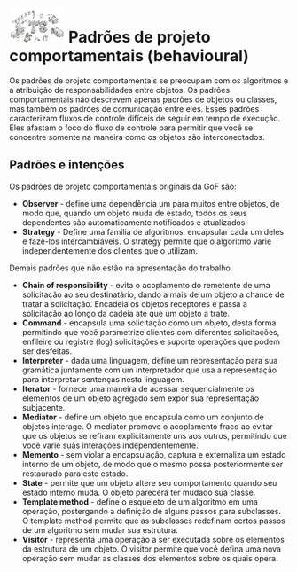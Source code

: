 # ![](../../public/img/icon-typescript_resized.png 'Behavioural') Padrões de projeto comportamentais (behavioural)

Os padrões de projeto comportamentais se preocupam com os algoritmos e a atribuição de responsabilidades entre objetos. Os padrões comportamentais não descrevem apenas padrões de objetos ou classes, mas também os padrões de comunicação entre eles. Esses padrões caracterizam fluxos de controle difíceis de seguir em tempo de execução. Eles afastam o foco do fluxo de controle para permitir que você se concentre somente na maneira como os objetos são interconectados.

## Padrões e intenções

Os padrões de projeto comportamentais originais da GoF são:

- **Observer** - define uma dependência um para muitos entre objetos, de modo que, quando um objeto muda de estado, todos os seus dependentes são automaticamente notificados e atualizados.
- **Strategy** - Define uma família de algoritmos, encapsular cada um deles e fazê-los intercambiáveis. O strategy permite que o algoritmo varie independentemente dos clientes que o utilizam.

Demais padrões que não estão na apresentação do trabalho.

- **Chain of responsibility** - evita o acoplamento do remetente de uma solicitação ao seu destinatário, dando a mais de um objeto a chance de tratar a solicitação. Encadeia os objetos receptores e passa a solicitação ao longo da cadeia até que um objeto a trate.
- **Command** - encapsula uma solicitação como um objeto, desta forma permitindo que você parametrize clientes com diferentes solicitações, enfileire ou registre (log) solicitações e suporte operações que podem ser desfeitas.
- **Interpreter** - dada uma linguagem, define um representação para sua gramática juntamente com um interpretador que usa a representação para interpretar sentenças nesta linguagem.
- **Iterator** - fornece uma maneira de acessar sequencialmente os elementos de um objeto agregado sem expor sua representação subjacente.
- **Mediator** - define um objeto que encapsula como um conjunto de objetos interage. O mediator promove o acoplamento fraco ao evitar que os objetos se refiram explicitamente uns aos outros, permitindo que você varie suas interações independentemente.
- **Memento** - sem violar a encapsulação, captura e externaliza um estado interno de um objeto, de modo que o mesmo possa posteriormente ser restaurado para este estado.
- **State** - permite que um objeto altere seu comportamento quando seu estado interno muda. O objeto parecerá ter mudado sua classe.
- **Template method** - define o esqueleto de um algoritmo em uma operação, postergando a definição de alguns passos para subclasses. O template method permite que as subclasses redefinam certos passos de um algoritmo sem mudar sua estrutura.
- **Visitor** - representa uma operação a ser executada sobre os elementos da estrutura de um objeto. O visitor permite que você defina uma nova operação sem mudar as classes dos elementos sobre os quais opera.
